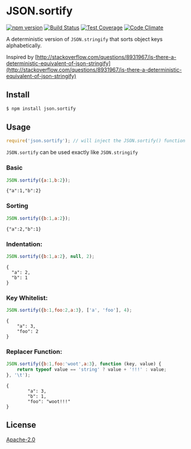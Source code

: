 JSON.sortify
=====
[![npm version](https://badge.fury.io/js/json.sortify.svg)](http://badge.fury.io/js/json.sortify)
[![Build Status](https://travis-ci.org/ThomasR/JSON.sortify.svg?branch=master)](https://travis-ci.org/ThomasR/JSON.sortify)
[![Test Coverage](https://codeclimate.com/github/ThomasR/JSON.sortify/badges/coverage.svg)](https://codeclimate.com/github/ThomasR/JSON.sortify)
[![Code Climate](https://codeclimate.com/github/ThomasR/JSON.sortify/badges/gpa.svg)](https://codeclimate.com/github/ThomasR/JSON.sortify)

A deterministic version of `JSON.stringify` that sorts object keys alphabetically.

Inspired by [http://stackoverflow.com/questions/8931967/is-there-a-deterministic-equivalent-of-json-stringify](http://stackoverflow.com/questions/8931967/is-there-a-deterministic-equivalent-of-json-stringify)


## Install

```bash
$ npm install json.sortify
```


## Usage

```JavaScript
require('json.sortify'); // will inject the JSON.sortify() function
```

`JSON.sortify` can be used exactly like `JSON.stringify`


### Basic

```JavaScript
JSON.sortify({a:1,b:2});
```
```Text
{"a":1,"b":2}
```


### Sorting

```JavaScript
JSON.sortify({b:1,a:2});
```
```Text
{"a":2,"b":1}
```


### Indentation:

```JavaScript
JSON.sortify({b:1,a:2}, null, 2);
```
```Text
{
  "a": 2,
  "b": 1
}
```


### Key Whitelist:

```JavaScript
JSON.sortify({b:1,foo:2,a:3}, ['a', 'foo'], 4);
```
```Text
{
    "a": 3,
    "foo": 2
}
```


### Replacer Function:

```JavaScript
JSON.sortify({b:1,foo:'woot',a:3}, function (key, value) {
    return typeof value == 'string' ? value + '!!!' : value;
}, '\t');
```
```Text
{
        "a": 3,
        "b": 1,
        "foo": "woot!!!"
}
```


## License

[Apache-2.0](LICENSE)
